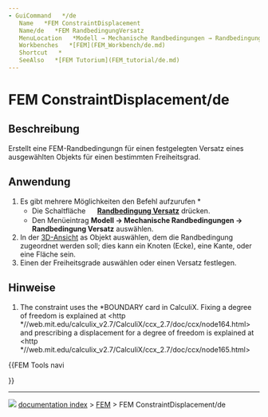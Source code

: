 ```yaml
---
- GuiCommand   */de
   Name   *FEM ConstraintDisplacement
   Name/de   *FEM RandbedingungVersatz
   MenuLocation   *Modell → Mechanische Randbedingungen → Randbedingung Versatz
   Workbenches   *[FEM](FEM_Workbench/de.md)
   Shortcut   *
   SeeAlso   *[FEM Tutorium](FEM_tutorial/de.md)
---
```


# FEM ConstraintDisplacement/de

## Beschreibung

Erstellt eine FEM-Randbedingungn für einen festgelegten Versatz eines ausgewählten Objekts für einen bestimmten Freiheitsgrad.

## Anwendung

1.  Es gibt mehrere Möglichkeiten den Befehl aufzurufen   *
    -   Die Schaltfläche **<img src="images/FEM_ConstraintDisplacement.svg" width=16px> [Randbedingung Versatz](FEM_ConstraintDisplacement/de.md)** drücken.
    -   Den Menüeintrag **Modell → Mechanische Randbedingungen → <img src="images/FEM_ConstraintDisplacement.svg" width=16px> Randbedingung Versatz** auswählen.
2.  In der [3D-Ansicht](3D_view.md) as Objekt auswählen, dem die Randbedingung zugeordnet werden soll; dies kann ein Knoten (Ecke), eine Kante, oder eine Fläche sein.
3.  Einen der Freiheitsgrade auswählen oder einen Versatz festlegen.

## Hinweise

1.  The constraint uses the \*BOUNDARY card in CalculiX. Fixing a degree of freedom is explained at <http   *//web.mit.edu/calculix_v2.7/CalculiX/ccx_2.7/doc/ccx/node164.html> and prescribing a displacement for a degree of freedom is explained at <http   *//web.mit.edu/calculix_v2.7/CalculiX/ccx_2.7/doc/ccx/node165.html>





{{FEM Tools navi

}}



---
![](images/Right_arrow.png) [documentation index](../README.md) > [FEM](Category_FEM.md) > FEM ConstraintDisplacement/de
